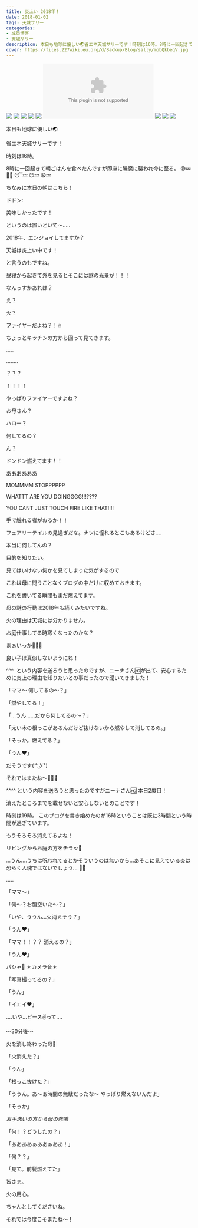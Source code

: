 ```yaml
---
title: 炎上い 2018年！
date: 2018-01-02
tags: 天城サリー
categories: 
- 成员博客
- 天城サリー
description: 本日も地球に優しい🌏省エネ天城サリーです！時刻は16時。8時に一回起きて朝ごはんを食べたんですが即座に睡魔に襲われ今に至る。😪💤 🤤💤 😴💤 😑💤 😩💤ちなみに本日の朝はこちら！ドドン： 美味しかったです！...
cover: https://files.227wiki.eu.org/d/Backup/Blog/sally/mobQkbeqV.jpg 
---
```

![](https://files.227wiki.eu.org/d/Backup/Blog/sally/mobQkbeqV.jpg)
![](https://files.227wiki.eu.org/d/Backup/Blog/sally/mobQCXI2x.jpg)
![](https://files.227wiki.eu.org/d/Backup/Blog/sally/mobPFQAfd.jpg)
![](https://files.227wiki.eu.org/d/Backup/Blog/sally/mobo4R84U.jpg)
![](https://files.227wiki.eu.org/d/Backup/Blog/sally/mobKToBvF.jpg)
![](https://files.227wiki.eu.org/d/Backup/Blog/sally/blog.nanabunnonijyuuni.com)
![](https://files.227wiki.eu.org/d/Backup/Blog/sally/mobG7kozs.jpg)
![](https://files.227wiki.eu.org/d/Backup/Blog/sally/mobWmgEbh.jpg)
![](https://files.227wiki.eu.org/d/Backup/Blog/sally/mob3fjo76.jpg)

本日も地球に優しい🌏

省エネ天城サリーです！

時刻は16時。

8時に一回起きて朝ごはんを食べたんですが即座に睡魔に襲われ今に至る。
😪💤 🤤💤 😴💤 😑💤 😩💤


ちなみに本日の朝はこちら！

ドドン: 




美味しかったです！


というのは置いといて〜.....


2018年、エンジョイしてますか？


天城は炎上い中です！


と言うのもですね。


昼寝から起きて外を見るとそこには謎の光景が！！！








なんっすかあれは？

え？

火？

ファイヤーだよね？！🔥

ちょっとキッチンの方から回って見てきます。

.....

........

？？？

！！！！

やっぱりファイヤーですよね？







お母さん？


ハロー？


何してるの？

ん？





ドンドン燃えてます！！



ああああああ

MOMMMM STOPPPPPP

WHATTT ARE YOU DOINGGGG!!!???? 

YOU CANT JUST TOUCH FIRE LIKE THAT!!!! 

手で触れる者がおるか！！

フェアリーテイルの見過ぎだな。ナツに憧れるとこもあるけどさ....

本当に何してんの？

目的を知りたい。


見てはいけない何かを見てしまった気がするので

これは母に問うことなくブログの中だけに収めておきます。


これを書いてる瞬間もまだ燃えてます。

母の謎の行動は2018年も続くみたいですね。

火の理由は天城には分かりません。

お庭仕事してる時寒くなったのかな？

まぁいっか🤷🏻‍♀️

良い子は真似しないようにね！



^^^ 
という内容を送ろうと思ったのですが、ニーナさん🆖が出て、安心するために炎上の理由を知りたいとの事だったので聞いてきました！


「ママ〜 何してるの〜？」

「燃やしてる！」

「...うん......だから何してるの〜？」

「太い木の根っこがあるんだけど抜けないから燃やして消してるの。」

「そっか。燃えてる？」

「うん♥️」

だそうです( ͡° ͜ʖ ͡°)

それではまたね〜🙋🏻‍♀️



^^^^
という内容を送ろうと思ったのですがニーナさん🆖
本日2度目！

消えたところまでを載せないと安心しないとのことです！

時刻は19時。
このブログを書き始めたのが16時ということは既に3時間という時間が過ぎています。


もうそろそろ消えてるよね！


リビングからお庭の方をチラッ👀



...うん....うちは呪われてるとかそういうのは無いから...あそこに見えている炎は恐らく人魂ではないでしょう...
👻🔥



.....




「ママ〜」

「何〜？お腹空いた〜？」

「いや、ううん...火消えそう？」

「うん❤️」



「ママ！！？？ 消えるの？」

「うん❤️」

パシャ📸 ＊カメラ音＊

「写真撮ってるの？」

「うん」

「イエイ❤️」



....いや...ピース✌️って....

〜30分後〜

火を消し終わった母🤱

「火消えた？」

「うん」

「根っこ抜けた？」

「ううん。あ〜ぁ時間の無駄だったな〜 やっぱり燃えないんだよ」

「そっか」

*お手洗いの方から母の悲鳴*

「何！？どうしたの？」

「ああああぁああぁああ！」

「何？？」

「見て。前髪燃えてた」




皆さま。

火の用心。

ちゃんとしてくださいね。

それでは今度こそまたね〜！



